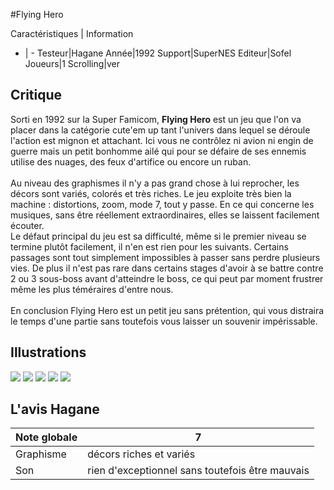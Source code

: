 #Flying Hero

Caractéristiques | Information
- | -
Testeur|Hagane
Année|1992
Support|SuperNES
Editeur|Sofel
Joueurs|1
Scrolling|ver

## Critique
Sorti en 1992 sur la Super Famicom, <b>Flying Hero</b> est un jeu que l'on va placer dans la catégorie cute'em up tant l'univers dans lequel se déroule l'action est mignon et attachant. Ici vous ne contrôlez ni avion ni engin de guerre mais un petit bonhomme ailé qui pour se défaire de ses ennemis utilise des nuages, des feux d'artifice ou encore un ruban.<br/><br/>Au niveau des graphismes il n'y a pas grand chose à  lui reprocher, les décors sont variés, colorés et très riches. Le jeu exploite très bien la machine : distortions, zoom, mode 7, tout y passe. En ce qui concerne les musiques, sans être réellement extraordinaires, elles se laissent facilement écouter.<br/>Le défaut principal du jeu est sa difficulté, même si le premier niveau se termine plutôt facilement, il n'en est rien pour les suivants. Certains passages sont tout simplement impossibles à passer sans perdre plusieurs vies. De plus il n'est pas rare dans certains stages d'avoir à se battre contre 2 ou 3 sous-boss avant d'atteindre le boss, ce qui peut par moment frustrer même les plus téméraires d'entre nous.<br/><br/>En conclusion Flying Hero est un petit jeu sans prétention, qui vous distraira le temps d'une partie sans toutefois vous laisser un souvenir impérissable.

## Illustrations
![](http://www.shmup.com/images/thumbs/img_fiche_1_466.jpg)
![](http://www.shmup.com/images/thumbs/img_fiche_2_466.jpg)
![](http://www.shmup.com/images/thumbs/img_fiche_3_466.jpg)
![](http://www.shmup.com/images/thumbs/)
![](http://www.shmup.com/images/thumbs/)

## L'avis Hagane
Note globale|7
-|-
Graphisme|décors riches et variés 
Son|rien d'exceptionnel sans toutefois être mauvais
